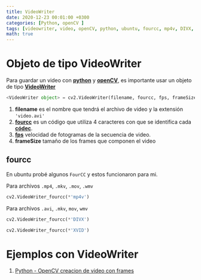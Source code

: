 ```yaml
---
title: VideoWriter 
date: 2020-12-23 00:01:00 +0300
categories: [Python, openCV ]
tags: [videowriter, video, openCV, python, ubuntu, fourcc, mp4v, DIVX, XVID]    
math: true
---
```

# Objeto de tipo VideoWriter 
Para guardar un video con [**python**](https://www.python.org/) y [**openCV**](https://opencv.org/), es importante usar un objeto de tipo [**VideoWriter**](https://docs.opencv.org/master/dd/d43/tutorial_py_video_display.html) 
```python
<VideoWriter object> = cv2.VideoWriter(filename, fourcc, fps, frameSize)
```
1. **filename** es el nombre que tendrá el archivo de video y la extensión `'video.avi'`
2. [**fourcc**](https://es.wikipedia.org/wiki/FourCC) es un código que utiliza 4 caracteres con que se identifica cada [**códec**]( https://www.fourcc.org/fourcc.php).
3. [**fps**](https://es.wikipedia.org/wiki/FPS) velocidad de fotogramas de la secuencia de video.
4. **frameSize** tamaño de los frames que componen el video

## fourcc

En ubuntu probé algunos `FourCC` y estos funcionaron para mi.

Para archivos `.mp4`, `.mkv`, `.mov`, `.wmv`

```python
cv2.VideoWriter_fourcc(*'mp4v')
```
Para archivos `.avi`, `.mkv`, `mov`, `wmv`

```python
cv2.VideoWriter_fourcc(*'DIVX')
```

```python
cv2.VideoWriter_fourcc(*'XVID')
```




# Ejemplos con **VideoWriter**
1. [Python - OpenCV creacion de video con frames](../python-opencv-crear-video-con-frames/)
